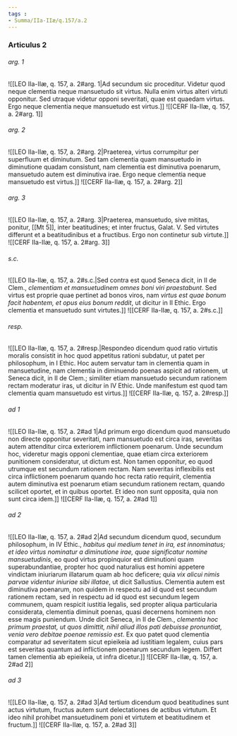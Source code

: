 ```yaml
---
tags : 
- Summa/IIa-IIæ/q.157/a.2
---
```


### Articulus 2

###### arg. 1
![[LEO IIa-IIæ, q. 157, a. 2#arg. 1|Ad secundum sic proceditur. Videtur quod neque clementia neque mansuetudo sit virtus. Nulla enim virtus alteri virtuti opponitur. Sed utraque videtur opponi severitati, quae est quaedam virtus. Ergo neque clementia neque mansuetudo est virtus.]]
![[CERF IIa-IIæ, q. 157, a. 2#arg. 1]]

###### arg. 2
![[LEO IIa-IIæ, q. 157, a. 2#arg. 2|Praeterea, virtus corrumpitur per superfluum et diminutum. Sed tam clementia quam mansuetudo in diminutione quadam consistunt, nam clementia est diminutiva poenarum, mansuetudo autem est diminutiva irae. Ergo neque clementia neque mansuetudo est virtus.]]
![[CERF IIa-IIæ, q. 157, a. 2#arg. 2]]

###### arg. 3
![[LEO IIa-IIæ, q. 157, a. 2#arg. 3|Praeterea, mansuetudo, sive mititas, ponitur, [[Mt 5]], inter beatitudines; et inter fructus, Galat. V. Sed virtutes differunt et a beatitudinibus et a fructibus. Ergo non continetur sub virtute.]]
![[CERF IIa-IIæ, q. 157, a. 2#arg. 3]]

###### s.c.
![[LEO IIa-IIæ, q. 157, a. 2#s.c.|Sed contra est quod Seneca dicit, in II de Clem., *clementiam et mansuetudinem omnes boni viri praestabunt*. Sed virtus est proprie quae pertinet ad bonos viros, nam *virtus est quae bonum facit habentem, et opus eius bonum reddit*, ut dicitur in II Ethic. Ergo clementia et mansuetudo sunt virtutes.]]
![[CERF IIa-IIæ, q. 157, a. 2#s.c.]]

###### resp.
![[LEO IIa-IIæ, q. 157, a. 2#resp.|Respondeo dicendum quod ratio virtutis moralis consistit in hoc quod appetitus rationi subdatur, ut patet per philosophum, in I Ethic. Hoc autem servatur tam in clementia quam in mansuetudine, nam clementia in diminuendo poenas aspicit ad rationem, ut Seneca dicit, in II de Clem.; similiter etiam mansuetudo secundum rationem rectam moderatur iras, ut dicitur in IV Ethic. Unde manifestum est quod tam clementia quam mansuetudo est virtus.]]
![[CERF IIa-IIæ, q. 157, a. 2#resp.]]

###### ad 1
![[LEO IIa-IIæ, q. 157, a. 2#ad 1|Ad primum ergo dicendum quod mansuetudo non directe opponitur severitati, nam mansuetudo est circa iras, severitas autem attenditur circa exteriorem inflictionem poenarum. Unde secundum hoc, videretur magis opponi clementiae, quae etiam circa exteriorem punitionem consideratur, ut dictum est. Non tamen opponitur, eo quod utrumque est secundum rationem rectam. Nam severitas inflexibilis est circa inflictionem poenarum quando hoc recta ratio requirit, clementia autem diminutiva est poenarum etiam secundum rationem rectam, quando scilicet oportet, et in quibus oportet. Et ideo non sunt opposita, quia non sunt circa idem.]]
![[CERF IIa-IIæ, q. 157, a. 2#ad 1]]

###### ad 2
![[LEO IIa-IIæ, q. 157, a. 2#ad 2|Ad secundum dicendum quod, secundum philosophum, in IV Ethic., *habitus qui medium tenet in ira, est innominatus; et ideo virtus nominatur a diminutione irae, quae significatur nomine mansuetudinis*, eo quod virtus propinquior est diminutioni quam superabundantiae, propter hoc quod naturalius est homini appetere vindictam iniuriarum illatarum quam ab hoc deficere; quia *vix alicui nimis parvae videntur iniuriae sibi illatae*, ut dicit Sallustius. Clementia autem est diminutiva poenarum, non quidem in respectu ad id quod est secundum rationem rectam, sed in respectu ad id quod est secundum legem communem, quam respicit iustitia legalis, sed propter aliqua particularia considerata, clementia diminuit poenas, quasi decernens hominem non esse magis puniendum. Unde dicit Seneca, in II de Clem., *clementia hoc primum praestat, ut quos dimittit, nihil aliud illos pati debuisse pronuntiat, venia vero debitae poenae remissio est*. Ex quo patet quod clementia comparatur ad severitatem sicut epieikeia ad iustitiam legalem, cuius pars est severitas quantum ad inflictionem poenarum secundum legem. Differt tamen clementia ab epieikeia, ut infra dicetur.]]
![[CERF IIa-IIæ, q. 157, a. 2#ad 2]]

###### ad 3
![[LEO IIa-IIæ, q. 157, a. 2#ad 3|Ad tertium dicendum quod beatitudines sunt actus virtutum, fructus autem sunt delectationes de actibus virtutum. Et ideo nihil prohibet mansuetudinem poni et virtutem et beatitudinem et fructum.]]
![[CERF IIa-IIæ, q. 157, a. 2#ad 3]]


